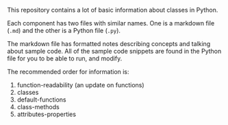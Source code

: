This repository contains a lot of basic information about classes in Python.

Each component has two files with similar names. One is a markdown file (`.md`) and the other is a Python file (`.py`).

The markdown file has formatted notes describing concepts and talking about sample code. All of the sample code snippets are found in the Python file for you to be able to run, and modify.

The recommended order for information is:

1. function-readability (an update on functions)
2. classes
3. default-functions
4. class-methods
5. attributes-properties
